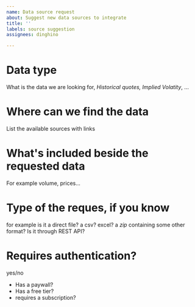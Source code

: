```yaml
---
name: Data source request
about: Suggest new data sources to integrate
title: ''
labels: source suggestion
assignees: dinghino

---
```


# Data type
What is the data we are looking for, _Historical quotes, Implied Volatity_, ...

# Where can we find the data
List the available sources with links

# What's included beside the requested data
For example volume, prices...

# Type of the reques, if you know
for example is it a direct file? a csv? excel? a _zip_ containing some other format?
Is it through REST API?

# Requires authentication?
yes/no
* Has a paywall?
* Has a free tier?
* requires a subscription?
